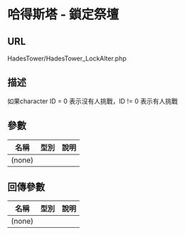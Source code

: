 # 哈得斯塔 - 鎖定祭壇

## URL

 HadesTower\/HadesTower\_LockAlter.php

## 描述
如果character ID = 0 表示沒有人挑戰，ID != 0 表示有人挑戰

## 參數

| 名稱 | 型別 | 說明 |
| --- | --- | --- |
| \(none\) |  |  |

## 回傳參數

| 名稱 | 型別 | 說明 |
| --- | --- | --- |
| \(none\) |  |  |

